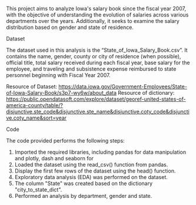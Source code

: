 This project aims to analyze Iowa's salary book since the fiscal year 2007, with the objective of understanding the evolution of salaries across various departments over the years. Additionally, it seeks to examine the salary distribution based on gender and state of residence.

Dataset

The dataset used in this analysis is the “State_of_Iowa_Salary_Book.csv”. It contains the name, gender, county or city of residence (when possible), official title, total salary received during each fiscal year, base salary for the employee, and traveling and subsistence expense reimbursed to state personnel beginning with Fiscal Year 2007.

Resource of Dataset: https://data.iowa.gov/Government-Employees/State-of-Iowa-Salary-Book/s3p7-wy6w/about_data
Resource of dictionary: https://public.opendatasoft.com/explore/dataset/georef-united-states-of-america-county/table/?disjunctive.ste_code&disjunctive.ste_name&disjunctive.coty_code&disjunctive.coty_name&sort=year

Code

The code provided performs the following steps:
1.	Imported the required libraries, including pandas for data manipulation and plotly, dash and seaborn for 
2.	Loaded the dataset using the read_csv() function from pandas.
3.	Display the first few rows of the dataset using the head() function.
4.	Exploratory data analysis (EDA) was performed on the dataset.
5.	The column "State" was created based on the dictionary "city_to_state_dict".
6.	Performed an analysis by department, gender and state.
